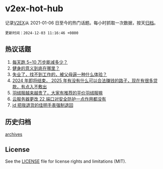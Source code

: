 # v2ex-hot-hub

 记录[V2EX](https://www.v2ex.com/)从 2021-01-06 日至今的热门话题。每小时抓取一次数据，按天[归档](archives)。

`更新时间：2024-12-03 11:16:46 +0800`

## 热议话题

1. [每天跑 5~10 万步能减多少？](https://www.v2ex.com/t/1094331)
1. [健身的意义到底在哪里？](https://www.v2ex.com/t/1094548)
1. [失业了，找不到工作的，被父母逼一种什么体验？](https://www.v2ex.com/t/1094433)
1. [2024 年即将结束， 2025 年有没有什么可以合法赚钱的路子，现在有很多贷款，有点入不敷出](https://www.v2ex.com/t/1094449)
1. [羽绒服越来越贵了，大家有推荐的平价羽绒服嘛](https://www.v2ex.com/t/1094350)
1. [云服务器更改 22 端口对安全防护一点作用都没有](https://www.v2ex.com/t/1094429)
1. [jd 把我退货的佳明手表强制退回](https://www.v2ex.com/t/1094329)

## 历史归档

[archives](archives)

## License

See the [LICENSE](LICENSE) file for license rights and limitations (MIT).
